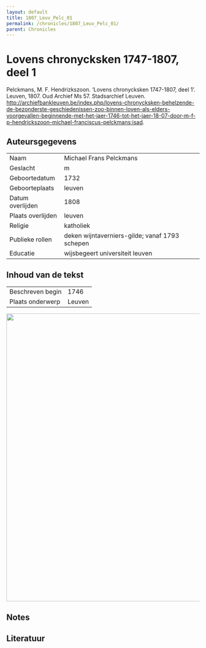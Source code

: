 ```yaml
---
layout: default
title: 1807_Leuv_Pelc_01
permalink: /chronicles/1807_Leuv_Pelc_01/
parent: Chronicles
--- 
```



# Lovens chronycksken 1747-1807, deel 1 

Pelckmans, M. F. Hendrizkszoon. ‘Lovens chronycksken 1747-1807, deel 1’. Leuven, 1807. Oud Archief Ms 57. Stadsarchief Leuven. http://archiefbankleuven.be/index.php/lovens-chronycksken-behelzende-de-bezonderste-geschiedenissen-zoo-binnen-loven-als-elders-voorgevallen-beginnende-met-het-jaer-1746-tot-het-jaer-18-07-door-m-f-p-hendrickszoon-michael-franciscus-pelckmans;isad. 

## Auteursgegevens 

| | | 
| --------------- | --------------- | 
| Naam | Michael Frans Pelckmans | 
| Geslacht | m | 
 | Geboortedatum | 1732 | 
| Geboorteplaats | leuven | 
| Datum overlijden | 1808 | 
| Plaats overlijden | leuven | 
| Religie | katholiek | 
| Publieke rollen | deken wijntaverniers-gilde; vanaf 1793 schepen | 
| Educatie | wijsbegeert universiteit leuven | 

## Inhoud van de tekst 

| | | 
| --------------- | --------------- | 
| Beschreven begin | 1746 | 
| Plaats onderwerp | Leuven | 

[<img src="..\..\barplots_chronicles\1807_Leuv_Pelc_01.jpg" width="750"/>](..\..\barplots_chronicles\1807_Leuv_Pelc_01.jpg) 

## Notes 

## Literatuur 

